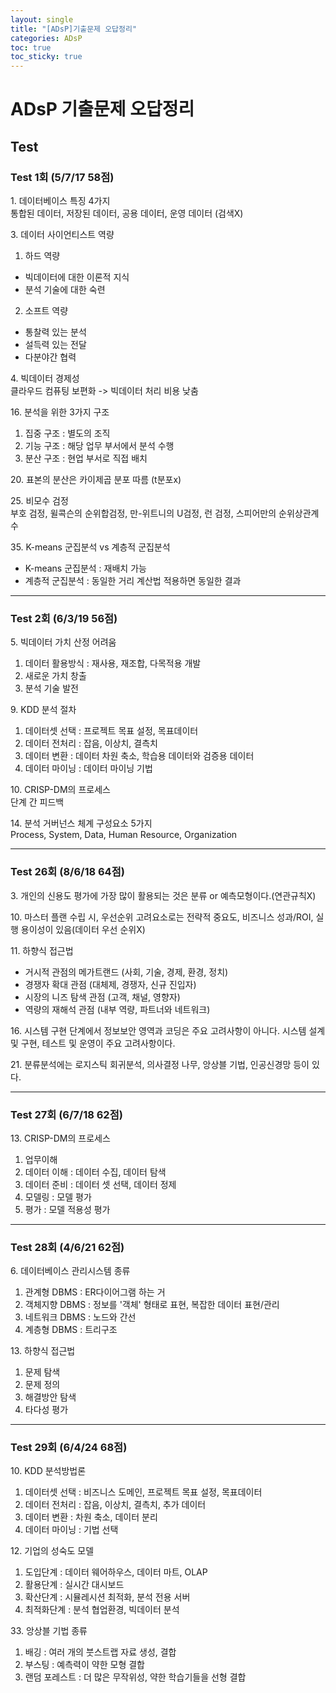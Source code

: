 ```yaml
---
layout: single
title: "[ADsP]기출문제 오답정리"
categories: ADsP
toc: true
toc_sticky: true
---
```


# ADsP 기출문제 오답정리

## Test

### Test 1회 (5/7/17 58점)

1\. 데이터베이스 특징 4가지  
통합된 데이터, 저장된 데이터, 공용 데이터, 운영 데이터 (검색X)

3\. 데이터 사이언티스트 역량

1. 하드 역량

- 빅데이터에 대한 이론적 지식
- 분석 기술에 대한 숙련

2. 소프트 역량

- 통찰력 있는 분석
- 설득력 있는 전달
- 다분야간 협력

4\. 빅데이터 경제성  
클라우드 컴퓨팅 보편화 -> 빅데이터 처리 비용 낮춤

16\. 분석을 위한 3가지 구조

1. 집중 구조 : 별도의 조직
2. 기능 구조 : 해당 업무 부서에서 분석 수행
3. 분산 구조 : 현업 부서로 직접 배치

20\. 표본의 분산은 카이제곱 분포 따름 (t분포x)

25\. 비모수 검정  
부호 검정, 윌콕슨의 순위합검정, 만-위트니의 U검정, 런 검정, 스피어만의 순위상관계수

35\. K-means 군집분석 vs 계층적 군집분석

- K-means 군집분석 : 재배치 가능
- 계층적 군집분석 : 동일한 거리 계산법 적용하면 동일한 결과

---

### Test 2회 (6/3/19 56점)

5\. 빅데이터 가치 산정 어려움

1. 데이터 활용방식 : 재사용, 재조합, 다목적용 개발
2. 새로운 가치 창출
3. 분석 기술 발전

9\. KDD 분석 절차

1. 데이터셋 선택 : 프로젝트 목표 설정, 목표데이터
2. 데이터 전처리 : 잡음, 이상치, 결측치
3. 데이터 변환 : 데이터 차원 축소, 학습용 데이터와 검증용 데이터
4. 데이터 마이닝 : 데이터 마이닝 기법

10\. CRISP-DM의 프로세스  
단계 간 피드백

14\. 분석 거버넌스 체계 구성요소 5가지  
Process, System, Data, Human Resource, Organization

---

### Test 26회 (8/6/18 64점)

3\. 개인의 신용도 평가에 가장 많이 활용되는 것은 분류 or 예측모형이다.(연관규칙X)

10\. 마스터 플랜 수립 시, 우선순위 고려요소로는 전략적 중요도, 비즈니스 성과/ROI, 실행 용이성이 있음(데이터 우선 순위X)

11\. 하향식 접근법

- 거시적 관점의 메가트랜드 (사회, 기술, 경제, 환경, 정치)
- 경쟁자 확대 관점 (대체제, 경쟁자, 신규 진입자)
- 시장의 니즈 탐색 관점 (고객, 채널, 영향자)
- 역량의 재해석 관점 (내부 역량, 파트너와 네트워크)

16\. 시스템 구현 단계에서 정보보안 영역과 코딩은 주요 고려사항이 아니다. 시스템 설계 및 구현, 테스트 및 운영이 주요 고려사항이다.

21\. 분류분석에는 로지스틱 회귀분석, 의사결정 나무, 앙상블 기법, 인공신경망 등이 있다.

---

### Test 27회 (6/7/18 62점)

13\. CRISP-DM의 프로세스

1. 업무이해
2. 데이터 이해 : 데이터 수집, 데이터 탐색
3. 데이터 준비 : 데이터 셋 선택, 데이터 정제
4. 모델링 : 모델 평가
5. 평가 : 모델 적용성 평가

---

### Test 28회 (4/6/21 62점)

6\. 데이터베이스 관리시스템 종류

1. 관계형 DBMS : ER다이어그램 하는 거
2. 객체지향 DBMS : 정보를 '객체' 형태로 표현, 복잡한 데이터 표현/관리
3. 네트워크 DBMS : 노드와 간선
4. 계층형 DBMS : 트리구조

13\. 하향식 접근법

1. 문제 탐색
2. 문제 정의
3. 해결방안 탐색
4. 타다성 평가

---

### Test 29회 (6/4/24 68점)

10\. KDD 분석방법론

1. 데이터셋 선택 : 비즈니스 도메인, 프로젝트 목표 설정, 목표데이터
2. 데이터 전처리 : 잡음, 이상치, 결측치, 추가 데이터
3. 데이터 변환 : 차원 축소, 데이터 분리
4. 데이터 마이닝 : 기법 선택

12\. 기업의 성숙도 모델

1. 도입단계 : 데이터 웨어하우스, 데이터 마트, OLAP
2. 활용단계 : 실시간 대시보드
3. 확산단계 : 시뮬레시션 최적화, 분석 전용 서버
4. 최적화단계 : 분석 협업환경, 빅데이터 분석

33\. 앙상블 기법 종류

1. 배깅 : 여러 개의 붓스트랩 자료 생성, 결합
2. 부스팅 : 예측력이 약한 모형 결합
3. 랜덤 포레스트 : 더 많은 무작위성, 약한 학습기들을 선형 결합
